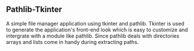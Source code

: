 ## Pathlib-Tkinter
A simple file manager application using tkinter and pathlib.
Tkinter is used to generate the application's front-end look which is easy to customize and intergrate with a module like pathlib. Since pathlib deals with directories arrays and lists come in handy during extracting paths. 
